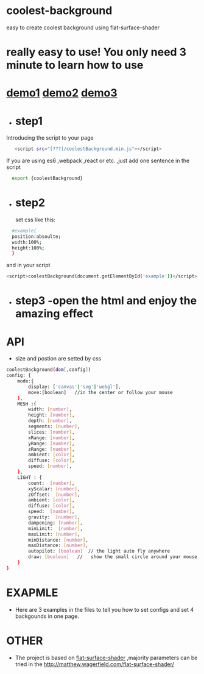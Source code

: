 # coolest-background
easy to create coolest background using flat-surface-shader

#  really easy to use! You only need 3 minute to learn how to use
# [demo1]  [demo2]  [demo3]
[demo1]:<https://a49666.github.io/coolest-background/example/example1.html>
[demo2]:<https://a49666.github.io/coolest-background/example/example2.html>
[demo3]:<https://a49666.github.io/coolest-background/example/example3.html>

  - # step1
  Introducing  the script to your page
```sh
   <script src="[???]/coolestBackground.min.js"></script>
```
  If you are using es6 ,webpack ,react or etc. ,just add one sentence in the script
```sh
  export {coolestBackground}
```
- # step2 
  set css like this:
```sh
  #example{
  position:absoulte;
  width:100%;
  height:100%;
  }
```
  and in your script
```sh
<script>coolestBackground(document.getElementById('example'))</script>
```
- # step3 -open the html and enjoy the amazing effect
#  API
- size and postion are setted by css
```sh
coolestBackground(dom[,config])
config: {
    mode:{
        display: ['canvas'|'svg'|'webgl'], 
        move:[boolean]   //in the center or follow your mouse
    },
    MESH :{          
        width: [number],
        height: [number],
        depth: [number],
        segments: [number],
        slices: [number],
        xRange: [number],
        yRange: [number],
        zRange: [number],
        ambient: [color],
        diffuse: [color],
        speed: [number],
    },
    LIGHT : {
        count:  [number],
        xyScalar: [number],
        zOffset:  [number],
        ambient: [color],
        diffuse: [color],
        speed:  [number],
        gravity:  [number],
        dampening: [number],
        minLimit:  [number],
        maxLimit: [number],
        minDistance: [number],
        maxDistance: [number],
        autopilot: [boolean]  // the light auto fly anywhere
        draw: [boolean]   //   show the small circle around your mouse
    }
}
```
#  EXAPMLE
- Here are 3 examples in the files to tell you how to set configs and set 4 backgounds in one page.

#   OTHER
- The project is based on [flat-surface-shader] ,majority parameters can be tried in the http://matthew.wagerfield.com/flat-surface-shader/ 

[flat-surface-shader]: <https://github.com/wagerfield/flat-surface-shader>
